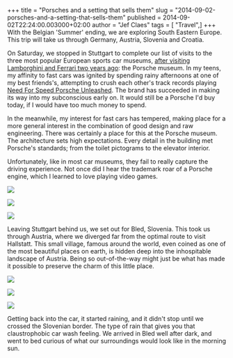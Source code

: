 +++
title = "Porsches and a setting that sells them"
slug = "2014-09-02-porsches-and-a-setting-that-sells-them"
published = 2014-09-02T22:24:00.003000+02:00
author = "Jef Claes"
tags = [ "Travel",]
+++
With the Belgian 'Summer' ending, we are exploring South Eastern Europe.
This trip will take us through Germany, Austria, Slovenia and Croatia.  
  
On Saturday, we stopped in Stuttgart to complete our list of visits to
the three most popular European sports car museums, [after visiting
Lamborghini and Ferrari two years
ago](http://www.jefclaes.be/2012/07/ferrari-red-lamborghini-yellow.html):
the Porsche museum. In my teens, my affinity to fast cars was ignited by
spending rainy afternoons at one of my best friends's, attempting to
crush each other's track records playing [Need For Speed Porsche
Unleashed](http://en.wikipedia.org/wiki/Need_for_Speed:_Porsche_Unleashed).
The brand has succeeded in making its way into my subconscious early on.
It would still be a Porsche I'd buy today, if I would have too much
money to spend.  
  
In the meanwhile, my interest for fast cars has tempered, making place
for a more general interest in the combination of good design and raw
engineering. There was certainly a place for this at the Porsche museum.
The architecture sets high expectations. Every detail in the building
met Porsche's standards; from the toilet pictograms to the elevator
interior.  
  
Unfortunately, like in most car museums, they fail to really capture the
driving experience. Not once did I hear the trademark roar of a Porsche
engine, which I learned to love playing video games.  
  

[![](../images/thumbnails/2014-09-02-porsches-and-a-setting-that-sells-them-Stuttgart%2B-%2B123.jpg)](../images/2014-09-02-porsches-and-a-setting-that-sells-them-Stuttgart%2B-%2B123.jpg)

[![](../images/thumbnails/2014-09-02-porsches-and-a-setting-that-sells-them-Stuttgart%2B-%2B124.jpg)](../images/2014-09-02-porsches-and-a-setting-that-sells-them-Stuttgart%2B-%2B124.jpg)

  

[![](../images/thumbnails/2014-09-02-porsches-and-a-setting-that-sells-them-Stuttgart%2B-%2B127.jpg)](../images/2014-09-02-porsches-and-a-setting-that-sells-them-Stuttgart%2B-%2B127.jpg)

  

Leaving Stuttgart behind us, we set out for Bled, Slovenia. This took us
through Austria, where we diverged far from the optimal route to visit
Hallstatt. This small village, famous around the world, even coined as
one of the most beautiful places on earth, is hidden deep into the
inhospitable landscape of Austria. Being so out-of-the-way might just be
what has made it possible to preserve the charm of this little place.  

  

[![](../images/thumbnails/2014-09-02-porsches-and-a-setting-that-sells-them-Hallstatt%2B-%2B109.jpg)](../images/2014-09-02-porsches-and-a-setting-that-sells-them-Hallstatt%2B-%2B109.jpg)

  

[![](../images/thumbnails/2014-09-02-porsches-and-a-setting-that-sells-them-Hallstatt%2B-%2B174.jpg)](../images/2014-09-02-porsches-and-a-setting-that-sells-them-Hallstatt%2B-%2B174.jpg)

  

[![](../images/thumbnails/2014-09-02-porsches-and-a-setting-that-sells-them-Hallstatt%2B-%2B175.jpg)](../images/2014-09-02-porsches-and-a-setting-that-sells-them-Hallstatt%2B-%2B175.jpg)

  

<span style="text-align: left;">Getting back into the car, it started
raining, and it didn't stop until we crossed the Slovenian border. The
type of rain that gives you that claustrophobic car wash feeling. We
arrived in Bled well after dark, and went to bed curious of what our
surroundings would look like in the morning sun. </span>
